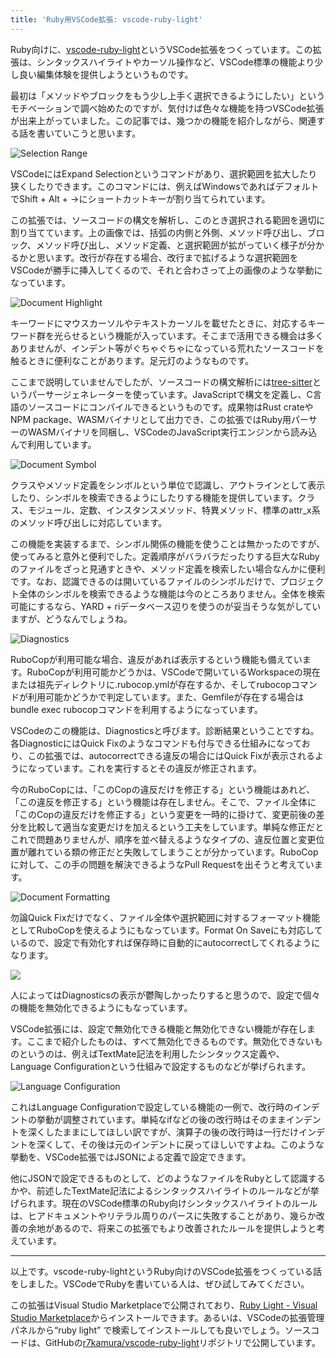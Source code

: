 ```yaml
---
title: 'Ruby用VSCode拡張: vscode-ruby-light'
---
```

Ruby向けに、[vscode-ruby-light](https://marketplace.visualstudio.com/items?itemName=r7kamura.vscode-ruby-light)というVSCode拡張をつくっています。この拡張は、シンタックスハイライトやカーソル操作など、VSCode標準の機能より少し良い編集体験を提供しようというものです。

最初は「メソッドやブロックをもう少し上手く選択できるようにしたい」というモチベーションで調べ始めたのですが、気付けば色々な機能を持つVSCode拡張が出来上がっていました。この記事では、幾つかの機能を紹介しながら、関連する話を書いていこうと思います。

![](https://lh3.googleusercontent.com/docs/AG8NV2bupXSRN9UfEnXy_dBkLodUJO_RInLw2watyELoZZ5Uxjzf4RxkagSZNczsWAzYoW0pZTfuReJlnIR-1kmg6D9Hnc7j-uH2etIiZN0iYURHdXX3ByjVPDPCW1OFzl22_g21V2T3Jq4HL7mVgjgfU9xCGWVZtL99YQhS7DYoD00Z1g5fvVIFUEBC1EC1j2LUhKZEKP4nxS06PbkHno2El3fy2DmeEKYedx4F9Ciyw-AOGl0cC7-sD73-WQNT3324-Imj_-ucUwj_FIOYuczDGqxJCYUew5t_Wo58Tr-M1k3dwI63rV0u2tra9N8opWz-5gAOZdhNIzdxRMm68pp6xUDdZnAxdmyHSDX-eLtiT4puB1InK0J6cag9GlNjJpD-L90TADldiuXFDUJ5jAjCenGwCZqLtpu8f5I7AB1FeBgT3lnLPfsaGlsPPyrpDAX4djZX-Omsy3PlLtG6wwZWcYSamx6JeLDQEUn2joBwY_885LYqma7IE-ugHyKq9lmjD45ujLkdY337BDauuRFoZgM8fm4TfSJ1nMZGdNmoiNuLGp3ZGATKDp662SjWuQfSHlfK7XhFjCFVTrk5t4yU35tzvQtu5C8C69C5D4ZGaujycU1G81kKw7BPFuSCz90hj2B_RH2kDMCUgsUtFBU91WPtV-uI9o40Pett_-mDOAu2TyYwzOX2BGlZf1mnRokFVuOQXvGmpvBTrDysL4PCHXtD9jYVQZrtYS_lDlqadwltKOau72m3sltTJzuOqLPoZoLhhuBN5irVtqhbE1fNiPxpwdP-9IGs2KyAFENnTRgoTvnNlhI7DaJiTrRK0mAtldKHZfwWNmXz2WcLrd0vAWdQMWk8FHKgNcC3v8ra5PeWY8TgRISOZzGNWx_u6wf9IW9mbHy4t2ExDVst9WbN4O1qJwU3CGvH8MbfnekS3r7ZLO_RUG5EvTEIkck7NMaAhBR2g8lMYR86v589YZVN8pFkWc-10zTQ5U-jFi1dD56B_trJjW4Eo7cAPfNJkTQa9B6ty6ukcNwGOKJ2lQQMBo3IPsesBkhGp7yJhUWL6V1TQc8O_pw9XBCAcbh0pR0ol5s3u540Dk3L6W_MLbhYNYdEP5sWve5HlP3pee6vBQBIJTthyCdkCUBcy8T6WAVYGoT-jc_ovSbFWSqbmObtLCosDR_asNt3-zNKwp-FsO4Nf_reeRlm32hVvMyU8GTUxC4q2au-lJWEeJwnFjOfeYYfnYe7_NeWk5QOY9MXmWnwwFomzA "Selection Range")

VSCodeにはExpand Selectionというコマンドがあり、選択範囲を拡大したり狭くしたりできます。このコマンドには、例えばWindowsであればデフォルトでShift + Alt + →にショートカットキーが割り当てられています。

この拡張では、ソースコードの構文を解析し、このとき選択される範囲を適切に割り当てています。上の画像では、括弧の内側と外側、メソッド呼び出し、ブロック、メソッド呼び出し、メソッド定義、と選択範囲が拡がっていく様子が分かるかと思います。改行が存在する場合、改行まで拡げるような選択範囲をVSCodeが勝手に挿入してくるので、それと合わさって上の画像のような挙動になっています。

![](https://lh3.googleusercontent.com/docs/AG8NV2aWc1_wdikAPrtMAFp5of-IpD6cwx5X4EzAxyBAOfTYPEQrlKZ16g9NtVigI8SsT4EimgIqCoWHVkMYgLX2cWJErnOO70xkuV87MDtcqoSt7s9pX01eTpEhQIKjBGMzBvhJMrWNyiX959jfxAHankoch01gKMziNtBtABNZr4ucF9RIDzObTC416yS3iHhNFm_kTwJR9dZNt3AttGVY7OVHh2-5cGQzOPhEHL6sRxouFafHjGC3M4t_hyn4i_mA0R_a8kQ4aonb6be8q3yfkYGENW3xdYdAJ3bkC565SIpr6Q3kysAKzmy9S8BWICAL-skEHvcXc42t5GAGGeTRPlPc2BV__2TYwh5sw_1lEgeJqLgrP1WXE4fg-sIX_Znxg2RNdF-x_3Gc0_cn80Fo0TPvRfGgZcTfSb8fzPBajDR4wHD6msB_cf83hpUaFJVdOl5LyYrXQz90hEJxpoiyUkFNDkghT0VBvBoaSfWoTY87YOJqtDZMyzZ79BkWPT4NI696qWCU_UY2bpyx6jA2IwiJc0GiQVMdMVZCl7N73YPazbF4l9jcsBuZlmDw_waFOcUDkoXQixKC1yKzOefEm8EBLbTe2AQ5JNwxkcxHVLavfroFzBvLEHIAK93V_Ag06Wu1KigQwndsaFx8Qdb0IhLBtmu1r6qR3nZZr4QYlBol-EHtM7D4o257PYefn2yFyZzlylALDCgTRJCxzpCD98eoBM19dyj62UMxtnxAvVpeczZP3bQsPU-JoIs6Lgei71K9WmNNjyorrp6YaP57AhMcSx8I1fd_RI0duRrw7GyHl1NvecccC-MqLfAogfVI_7Brhb5mLV_I8uEuUd4fTFMMLvP8ydKcEsdBOLAYpkdYU7VEacJt3UU6ZUBiVH5rSIoaCPzS6oGDhovkLgIH7NEF96zmv6_BzJctiY3fTf20L7j5lYGsAIpB7QjigrToaaRacU6Mj3MHsfMWJQQsggSZnOIWezpe5pWH1f7WUwhjqKYircciTZgn_f24GAZrkaNxpv4TDLtM88_K1aMXMdJ1dmOYTTz7zlsZwrWMXisdw47o09Calmv-eT95y_XUICvhkhGmY3ZeeSthYQJVFfIrhqSikSw7vXth18tiUAbN_yrmxDqewyEd2hI_VhzxRAl8M_wOdh7ZAW1fHxKS3BYIQ9o2ZE43-Pjg5Ri-Edu_VjRCeUQajFpUZ7jeCffKaBqxCqhd-jxe5ozTv1vhRhiSPopoTJCuqYIbqFWqzpqGKazJ5Q "Document Highlight")

キーワードにマウスカーソルやテキストカーソルを載せたときに、対応するキーワード群を光らせるという機能が入っています。そこまで活用できる機会は多くありませんが、インデント等がぐちゃぐちゃになっている荒れたソースコードを触るときに便利なことがあります。足元灯のようなものです。

ここまで説明していませんでしたが、ソースコードの構文解析には[tree-sitter](https://tree-sitter.github.io/tree-sitter/)というパーサージェネレーターを使っています。JavaScriptで構文を定義し、C言語のソースコードにコンパイルできるというものです。成果物はRust crateやNPM package、WASMバイナリとして出力でき、この拡張ではRuby用パーサーのWASMバイナリを同梱し、VSCodeのJavaScript実行エンジンから読み込んで利用しています。

![](https://lh3.googleusercontent.com/docs/AG8NV2Z2Pqv8sJEO2fWmnAmZkUFxve1wIRFHEtr6L9BcuBiQBGg8_ADjLrAzt9q1a3FAYV0fM_f_GQxPfheO9OLIIm_8j77b989MZFVB5uYS1YAGn7xKf6PXqevpXQjESK3DZaYCykRFHE1R-ZUCG8MHZhwtChQplJYr4PkEBcWsKWgXRUfiU5LthYx6QUytOlcHAqH9vm3uhMZdqCG1mg2yamZFkPk2IX2aGMueEbbGqrbd0xSidLVqrwuYTab3V4muvYJitZZcuS63wEJny7o1Yyn1zcireTai08usN_KFJa9mqbkTutBrBPxJu_eL3KcUkPm-wMICCdfzEIjFeqLnhWykLhv2w7PzEX-qOFJ5w2MqqRPgbVggoM-H04mP-ZjHgts6AhZryt0Cbu13iYp14E9U1yRPnsUk5C0MhCtj3PC0_txyfAA2e9uzLuV2n7T8P3Xuo7P1_OQyPvlheSMpPzSuUBkPXn7VYu5tryWXkC2PAF3AczfnO8PSBaJWpuNex9Oe6F3yjvvFbbRr-so6Di5cEfAIoK3oJ_9RjhQCXw-_Kq2dbCh3IyrAYsFOsOveF9YoSX7HPaiXGpQbgc1W0ZSVpdf4aKfXGVi-THYw85gg_vimpd6mnzeYrKMXmwE2LQfQ15oKayJtR5FzdgzQxeI_1UsVOvT7SLmF4DIYKjnBKlPUgvl2gRSM1XJc8c9Buw5E4rCLbQ5IuFIg5mAAqKU3HuU8xqRrL-g7f9HowWQdsPN8FCUwKB2ieRDuDViQP4CLFPnjagVrp8s9pKCnM_-YxBUZs4blRyCK4rAm-Yf_7XGt-y_63BgJs47KQyo2cGgsVAo0-31DryErqnnVM5alsl0N5ZokqucJ0oEhvvLHzkl01X2A5Y7VsX7Xea8Csu6zFHhwajp8bYOLJvJqYNBTIQuZo_zNot_1ONQeWSpq9HDHtbcFHlO5PkGYHxOPnr5hmqh-mmpYXcLg8X0WoOMdj67d_X42X6HxgbbDBVRgrGjytWR874oDPVYpMoX5JsFCdMZ1YTetdeUBVntNs7mdBKdwa7rtCJuq4Tag9aJLwy3QpvFr5zxO5fiOPJT2ZA7xwKw-tQnsMpKp57ROFkgIpQdPtaWFvMyo2nvHutkuE4SGJtqgh3D3jXnByTW6I_VOqquv3gFYODPWFpI0b_twa3UlqiucYTmFlK2ug3MWcDm-yjNJqq0tNjWrIz-PfWylf4w-oDKOSRRXl06FcZb-SBE4g5di5ZoW7ifEaeomx7xxcg "Document Symbol")

クラスやメソッド定義をシンボルという単位で認識し、アウトラインとして表示したり、シンボルを検索できるようにしたりする機能を提供しています。クラス、モジュール、定数、インスタンスメソッド、特異メソッド、標準のattr\_x系のメソッド呼び出しに対応しています。

この機能を実装するまで、シンボル関係の機能を使うことは無かったのですが、使ってみると意外と便利でした。定義順序がバラバラだったりする巨大なRubyのファイルをざっと見通すときや、メソッド定義を検索したい場合なんかに便利です。なお、認識できるのは開いているファイルのシンボルだけで、プロジェクト全体のシンボルを検索できるような機能は今のところありません。全体を検索可能にするなら、YARD + riデータベース辺りを使うのが妥当そうな気がしていますが、どうなんでしょうね。

![](https://lh3.googleusercontent.com/docs/AG8NV2YAFvZ-qBYJPQOHAZvWsqSYs7lguf24C_09u_NsrizzTYxf2jY3P67eX-TpB_t2N9ukYzGuCT7Zd8hvagil1MBSK4Wgz8K0BPcz8f7WXWauxqUUPrQCBmLZmN-A8wTn-oxrjrqhdniwBW5taFUVVXL15fgMgm0W-H_1dhfVjQ3j1yj-Q2LCg4eN9bjdA-q9vtqkOVMMBrwT_NQjxCU7dI9bJxBMSG-5MDZiAwmPypGloOn7JgxhsVfOg7fFUv94YIGLJGq7bv-9o5oO-m6fv_eZEKXtf8Ezg8_R5cxVof1ZxRKdAOuB9o1KOgSR1ZFBpZLxCXshV8wu95jE5R4en4gCvPV9io0uaj_tHus2vhbEFR7RV5S9_AyvUYGITBnukAbY_sq1MUz3oCJnDyU1RL-JCY6U6bYiUqBPNRVh4szlJPpzS1VC2Tu6Cnvom2L_DvUvdUR95qEhDDJKdn3de8De96G1MzjGeNRE9Fek8YI1Jo1YxXPy_cDXFubJQavlwCe2XwXnwTG-oVe98pXSb9o9yUTubD4cQRrh-gPRON9E3ULtfjpOQ6bKwKUXdTkK-YVUeQ4tQHT60PIrJNSib7nx-ogkCaBxkOTohZzC4oPjU34zXAHGBc_mV-gZZ0U8FRj2oDsA6pzQonbTe4CiZycMLk32Xe6jXuEWt7VxfPv4lWy1SkM9wbinspG__7o1LaWVIdgAXXVZeN3ifXvidUs99TA3uJV1xErZKMbho1ctNnP6y2ly3DKY7t7ZqLs4IGzz6T7eaB7G2XJsWHOes5O_tjoMmNWJbutnaTKSGTVC3fcsGsXpP9ypmOsx4RjpxrDCqY_4iGfEo2NwD0cGsMrjbpBmj8hmZxhk5FBJl3is1e4rVttW4tmQ3Q7GdgR6PxEV_MCc0GwX6gH4cKjG3102wVPxla-KoK1P7k6GU_O6Lzn4bchiICDrKVpK7U23qsNzKkUdCfEaKrs2Ay7loJHU54TuJc947vELYCcaTCHnVzBIY_YJx98p1Xa21-pa11P1DLi6zfUkCpHEzvxTT2UYnOzgOn68cpa2tGS1W85YWKevnTi4ZXQCsAn9MhkpItUKZMN0MV_dG0nRD1Q7hg9AlTMR9U2pjdSLP8yY-HIid6OWSyIy8OUA-hHCE2X2HXrazLuTIbxzlPFyP3NaMcFIe7d8Cu-v6v4_I1w0m-cm51PkPY2-j-nbzCA9_RSjRTbr_9XUuDWgPwnwHrrjXFbBObbz91IG69FFyopbButkuTBSqA "Diagnostics")

RuboCopが利用可能な場合、違反があれば表示するという機能も備えています。RuboCopが利用可能かどうかは、VSCodeで開いているWorkspaceの現在または祖先ディレクトリに.rubocop.ymlが存在するか、そしてrubocopコマンドが利用可能かどうかで判定しています。また、Gemfileが存在する場合はbundle exec rubocopコマンドを利用するようになっています。

VSCodeのこの機能は、Diagnosticsと呼びます。診断結果ということですね。各DiagnosticにはQuick Fixのようなコマンドも付与できる仕組みになっており、この拡張では、autocorrectできる違反の場合にはQuick Fixが表示されるようになっています。これを実行するとその違反が修正されます。

今のRuboCopには、「このCopの違反だけを修正する」という機能はあれど、「この違反を修正する」という機能は存在しません。そこで、ファイル全体に「このCopの違反だけを修正する」という変更を一時的に掛けて、変更前後の差分を比較して適当な変更だけを加えるという工夫をしています。単純な修正だとこれで問題ありませんが、順序を並べ替えるようなタイプの、違反位置と変更位置が離れている類の修正だと失敗してしまうことが分かっています。RuboCopに対して、この手の問題を解決できるようなPull Requestを出そうと考えています。

![](https://lh3.googleusercontent.com/docs/AG8NV2Z75RNwrj-LcpcRnqVbkhnBWBg2QmtRiZIeWpfK-BC-aifa8krlQdFmAJgnfN8DxenkqJn9BoeXitSbwdC48VRWlVJ3s6hQVtMFeXJ2bn6UadUHlcrFn9f9K4JzbMZyyb4jAYhlrUJzRtWmlQpvTk95HzygW3g8Iw03AONa0esgt7g_m0mEqkNLLmQ0ZdSMmK9JUYF5IQCxHR39_t3oSTk7Mm0UOkFGd3I68L1A0GrOdwXIxnV0QBLgdZkGBsBbIHlSNJnZdM_rbpptdurMDMqTa97tUi-c64_4f7RYFb54Qe6aceNJ9q4xQFFNk-asQhZznerde4I-XZKXM8Ogw7lB3TL5a5bF1M7AK9rXkhCWz5EL8U45d4hEI9PZDHIKOdQ_WWiDNBj-0q-fYdZMua_osTNlJoxPmnnWJ6VaIw9T6GrK2GP1cYekrpR446Kce4Ipf0f7vvAcLxh0XxIQEV2HniIkKzAbkj69vz7H5fb-lZOFiGceNVo7LOv4uUqR3EWkd0GyAYs_zO7acpPfJhnQw056m40JCih2mPCAAUw5eglxILHGdulydYrCJUjd6d8nbxYnrQrUzNvJBDt5eRoOGUShEpWaV226jmk8fZzAOSkMbgCev8uQ1X6WZef6CPNBai2LokP7M6hfZHT45AS4GKyAwLHzG4gDX4IBN7v_fXs8hlJuDKV3rQztAY7QpK2f4hB4NwsMQjwJQfHOsbo9RucHdMeC1oKcSxxnCAFggDnY-fFZ7cEkRv22C8BKWS_BDuyN209fs1VcxCWxslxcvX-LyeM-4VxvovaLO3NmJNvoh7m5dcA_C1Mo48exRqXe2Bsm1Yuj0jVLxTdEZjcilu1mefDuWRLOOjh3-2WAKFDs9i_jpkstzo9N_es5tnFnWJDflw_eIijupoJO1FO1faz_cFNjSVKMT5RIx29ofo0IEeV5v9K9cbPaZklTUkcYpECF-rX1Ol8vW-WkBEQWtLi3mzNbQs3iYGbmBd4eQfqz_8Xq45FqI4xpupTCMBK5zdEIcSwQiPMidBNQA1SVhgg5E4nt8h5AGGx0amNcLSTbHEgxR6PatNmF7T6vFfdw7En_SIn-NAw-UxOJH_S15IHVQ65tKtSlFXxx2VJoDdVVcqAYL5TyVEgbW9RJmVxnAoGGlbJUUn-b3KmNuKuYEvMwPQkjNydg8KjrF-JdPYjA2Z4cQh9cZSkkWdPjeDCznU41fQd6zQAn1frNmq1quuC-9k-raY-GO8-MQdzPzt10Kw "Document Formatting")

勿論Quick Fixだけでなく、ファイル全体や選択範囲に対するフォーマット機能としてRuboCopを使えるようにもなっています。Format On Saveにも対応しているので、設定で有効化すれば保存時に自動的にautocorrectしてくれるようになります。

![](https://lh3.googleusercontent.com/docs/AG8NV2ZbAHJhQtaC2sVC2K4lY2UC7SxKRV84eBJvw5yMLgGM11V1OF0S4FT8A9jaobAoUmoVpG3Ea09tsnJDPYZSj9AZxvDIcaHQj0j4dSMbx7rJmoqOERj4qZPnIL8QH6rI6J2LahgfH0mKU0OT1ghY3-tGnAhABuzdisDU4t_bJw1AIOB4dgd_GRvCcagTNGI6_k7Fgo_Fm-R1KG0NUYRmip637HXdSxE4IC2x7jpRlKrLFLWVcVCa--HHzGu8SIaMRHAwW-j1uuTp-4Q-uq5RXP84hvNSRLzq8atYiXkBX6e9oXxt-SsbHOCYC1UQ24ynWD4Yr_CpnSi9BMkeexzP_gBQ37b0ZpU-LeLW2CoQYQccIYVL7a4NeIM-5SEzEVMPsRc_Rkci-_AvppvwTRSnIrvSwv5ezfrkWi27fkP-J4mhhJjzuDoJzsFPQ43i5FaaC-DAQZUU96laPfaR7hglWJRa0kRYJZGcVjF86GUf65I9BLnjfM4S1ixWVzpcpjY_YiI6fFfAEOcJPMb3ZbKTv2bB7DJocuKnHe2kNXfYONHIic3S6ANNT0Ai3TFQXD0VNClrBJ9HtsmZ75hEoPW88DGKLGOPNup0JBV7Hg3wROT-zkyHV21q0-rWkOU-y8mEHAK5D7aVUtjdPqAn03098W_mnsfAfGxdRIKG_DaSvovhnJ9H8atIG5EhPT72jnsRxCHnpPORoWsjH1Vku61_7Yv8Z5E9WmGwaGMm7y-jqiDCHHhOqCa898kl1NWvdKyynilBiawBmJZpF99mrED21PDjGQ5EO3EkzEzRNr6vKWE1BhiMdi4e17rQY6b7ufNrqNpz16ml7kWSdMq31qGeobFCHdHe8MsrBtIdsLc8o5O9rMHTx7hoh8viOhQ_tJLZU6pJPZyRK7hg-DbdMUOn_01X6jehpWRzQqkM16Bo78FvvK3L8RVzaQhzLc1irbWfpCEoWp3fXp8TLAMzTlY05slidsT8uCtV8yzxG8LJ-L27Y4aXsEzocaq4aYsQEG0tOTCMEq6IbNUIFqOZWhqKUIoXWaOYVHcyHOnusNavBjOop_Owhc3x5aaODaSnSYHqvjdGQX9g7DiCdiTX2Utn07XNk3Vq0h5OaOtnWwxTzcln-lt9v4W2YAoNox6CYV19Tk9scucqsZYGHcQGTJmd8qDH6a2VoSD-W-XEn3eHqQLeOJ2hPFMvyD_1FW1UaxajozLxDPkQxyA4cXILNU9N1n_V4xJzDhCVGfo6gYnMVIPE6qUkHw)

人によってはDiagnosticsの表示が鬱陶しかったりすると思うので、設定で個々の機能を無効化できるようにもなっています。

VSCode拡張には、設定で無効化できる機能と無効化できない機能が存在します。ここまで紹介したものは、すべて無効化できるものです。無効化できないものというのは、例えばTextMate記法を利用したシンタックス定義や、Language Configurationという仕組みで設定するものなどが挙げられます。

![](https://lh3.googleusercontent.com/docs/AG8NV2YSJzzUSwjKi9Su6Cq5d32LXc5DOMkbmqFLtsi29ScSbNRjP9yw7XjwErCmKKMcL-eh_T0sHSfnZXBmCjOLPbjfj0xVmw7mGbI4VeF--RikNWxy9iAIi2Klt4sWn3kTtkyPYFoYi4D2p8p8Fa3C1xXu8CZzasjWIiO8g4ISpJQAgA6_wJ6o4ILxD4D-AelWBSN260hb_UylIsnru6rmWgkQja_VRZ50xylhLQI8f2MGTBrybGD3ecEE9oGZfvNOJtA95omv8R8E8tYti8T6UtH82rt-bxuVs3fIitUZZ96XYm7tQXUCg3l_E5LwXfJhZJcNZxLogLCgUDA8_5H3fzVLL_EFZg_oMlQetdHVyykSSBZkQt8efmZBEMcFpkOdp9vN4Bsy7xYMbt_M9-nveAHhM8_zZivFEn_sgdPB-KPSBuqObZ0trbcNoDgZHrIKP-ipLpahushA_2Xblyj0HEQnQA9-tsMEtmcZg68IwRdnrmf4JM5YM4oEX-5oaV2-NQqTkf-T2S7IZSFj95ifq8fIcENbw3WmZErHNdErm2WDOUdIXw-cNSsaXRuTYRnlEnWMXf-aqHftI7xvE-A7ngb1YYhT9yt-nG4rlslDjhMpWfKz0JsEPL1-3VZHptahuG--6KFgpBmUO4MxnJlkPBtU2x_aVns1FMelgdpYkY0sUQGTkyB8AiAWxkAzZkhWORoHUGMLl6vRhJP5YAQ9PIpTf9BY6u3yYVFDzv0BJ3OUud2LJEHuuBNL4VKqERRTli9dHXlgscay9DLVYOGOxNVp-5coM5OAx9ihnCeNIORUoE0-AM-EQFAJtJynmqCtY1IEswrIKoy03MCsNmiJ9vCHQbru9BTdKJ_MU_ANILFXODdLaoStGzdDKmWN5JMVJ_OXCSpDksPbn0x5EBSTQUenBUVaoX8g4UQQdKm5utuSDskR8cy9g1DZQEMgQiy0mhk4HT7JpP8QkSVVdRCDkYJ5m6UZG6TVrvbkAnCZTlc-ZESdYssMKV0g_VOaI_fDIB6bc5g8qsZGP58oDVqvIQ6xPL09LWts8xnwMNjnM_L6hgEcR4r7yBP52UOQmA28XLBE5h6ceYZGjORJtYtw4V03N0il-UQrZrgwuF15mtfz2fnJF21wxg1dbQ29lhc0dVbzmBtAql4EV-beHrUrJ5wQAFtdHvl9Hk-Mz13SrWYdeVcRJSohsLaezByDDQ52xqs1osZXKGmW5CG1mJ6cXVRqHjaL3GW6IK3fTDbnGzUecBkPMA "Language Configuration")

これはLanguage Configurationで設定している機能の一例で、改行時のインデントの挙動が調整されています。単純なifなどの後の改行時はそのままインデントを深くしたままにしてほしい訳ですが、演算子の後の改行時は一行だけインデントを深くして、その後は元のインデントに戻ってほしいですよね。このような挙動を、VSCode拡張ではJSONによる定義で設定できます。

他にJSONで設定できるものとして、どのようなファイルをRubyとして認識するかや、前述したTextMate記法によるシンタックスハイライトのルールなどが挙げられます。現在のVSCode標準のRuby向けシンタックスハイライトのルールは、ヒアドキュメントやリテラル周りのパースに失敗することがあり、幾らか改善の余地があるので、将来この拡張でもより改善されたルールを提供しようと考えています。

* * *

以上です。vscode-ruby-lightというRuby向けのVSCode拡張をつくっている話をしました。VSCodeでRubyを書いている人は、ぜひ試してみてください。

この拡張はVisual Studio Marketplaceで公開されており、[Ruby Light - Visual Studio Marketplace](https://marketplace.visualstudio.com/items?itemName=r7kamura.vscode-ruby-light)からインストールできます。あるいは、VSCodeの拡張管理パネルから“ruby light” で検索してインストールしても良いでしょう。ソースコードは、GitHubの[r7kamura/vscode-ruby-light](https://github.com/r7kamura/vscode-ruby-light)リポジトリで公開しています。
